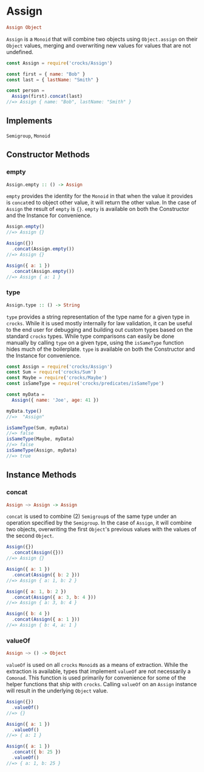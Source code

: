 # Assign
```haskell
Assign Object
```
`Assign` is a `Monoid` that will combine two objects using `Object.assign` on their `Object` values, merging and overwriting new values for values that are not undefined.

```js
const Assign = require('crocks/Assign')

const first = { name: "Bob" }
const last = { lastName: "Smith" }

const person =
  Assign(first).concat(last)
//=> Assign { name: "Bob", lastName: "Smith" }

```
## Implements
`Semigroup`, `Monoid`

## Constructor Methods

### empty
```haskell
Assign.empty :: () -> Assign
```

`empty` provides the identity for the `Monoid` in that when the value it provides is `concat`ed to object other value, it will return the other value. In the case of `Assign` the result of `empty` is `{}`. `empty` is available on both the Constructor and the Instance for convenience.
```js
Assign.empty()
//=> Assign {}

Assign({})
  .concat(Assign.empty())        
//=> Assign {}

Assign({ a: 1 })
  .concat(Assign.empty())
//=> Assign { a: 1 }
```

### type
```haskell
Assign.type :: () -> String
```

`type` provides a string representation of the type name for a given type in `crocks`. While it is used mostly internally for law validation, it can be useful to the end user for debugging and building out custom types based on the standard `crocks` types. While type comparisons can easily be done manually by calling `type` on a given type, using the `isSameType` function hides much of the boilerplate. `type` is available on both the Constructor and the Instance for convenience.

```js
const Assign = require('crocks/Assign')
const Sum = require('crocks/Sum')
const Maybe = require('crocks/Maybe')
const isSameType = require('crocks/predicates/isSameType')

const myData =
  Assign({ name: 'Joe', age: 41 })

myData.type()
//=>  "Assign"

isSameType(Sum, myData)
//=> false
isSameType(Maybe, myData)
//=> false
isSameType(Assign, myData)
//=> true
```

## Instance Methods

### concat
```haskell
Assign ~> Assign -> Assign
```

`concat` is used to combine (2) `Semigroup`s of the same type under an operation specified by the `Semigroup`. In the case of `Assign`, it will combine two objects, overwriting the first `Object`'s previous values with the values of the second `Object`.

```js
Assign({})
  .concat(Assign({}))
//=> Assign {}

Assign({ a: 1 })
  .concat(Assign({ b: 2 }))
//=> Assign { a: 1, b: 2 }

Assign({ a: 1, b: 2 })
  .concat(Assign({ a: 3, b: 4 }))
//=> Assign { a: 3, b: 4 }

Assign({ b: 4 })
  .concat(Assign({ a: 1 }))
//=> Assign { b: 4, a: 1 }
```

### valueOf
```haskell
Assign ~> () -> Object
```

`valueOf` is used on all `crocks` `Monoid`s as a means of extraction. While the extraction is available, types that implement `valueOf` are not necessarily a `Comonad`. This function is used primarily for convenience for some of the helper functions that ship with `crocks`. Calling `valueOf` on an `Assign` instance will result in the underlying `Object` value.

```js
Assign({})
  .valueOf()
//=> {}

Assign({ a: 1 })
  .valueOf()
//=> { a: 1 }

Assign({ a: 1 })
  .concat({ b: 25 })
  .valueOf()
//=> { a: 1, b: 25 }
```
